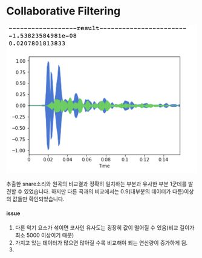 # Collaborative Filtering

![result image](images/2017/08/Drung1Sanre_wonyeong.png)

추출한 snare소리와 원곡의 비교결과 정확히 일치하는 부분과 유사한 부분 1군데를 발견할 수 있었습니다. 하지만 다른 곡과의 비교에서는 0.9(대부분의 데이터가 다름)이상의 값들만 확인되었습니다.

#### issue
1. 다른 악기 요소가 섞이면 코사인 유사도는 굉장히 값이 떨어질 수 있음(비교 길이가 최소 5000 이상이기 때문)
2. 가지고 있는 데이터가 많으면 많아질 수록 비교해야 되는 연산량이 증가하게 됨.
3. 

